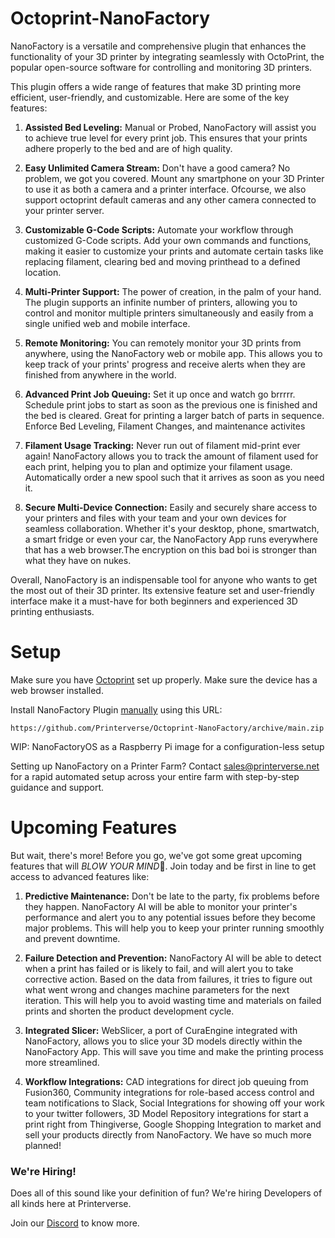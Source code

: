 # Octoprint-NanoFactory

NanoFactory is a versatile and comprehensive plugin that enhances the functionality of your 3D printer by integrating seamlessly with OctoPrint, the popular open-source software for controlling and monitoring 3D printers.

This plugin offers a wide range of features that make 3D printing more efficient, user-friendly, and customizable. Here are some of the key features:

1. **Assisted Bed Leveling:** Manual or Probed, NanoFactory will assist you to achieve true level for every print job. This ensures that your prints adhere properly to the bed and are of high quality.

2. **Easy Unlimited Camera Stream:** Don't have a good camera? No problem, we got you covered. Mount any smartphone on your 3D Printer to use it as both a camera and a printer interface. Ofcourse, we also support octoprint default cameras and any other camera connected to your printer server.

3. **Customizable G-Code Scripts:** Automate your workflow through customized G-Code scripts. Add your own commands and functions, making it easier to customize your prints and automate certain tasks like replacing filament, clearing bed and moving printhead to a defined location.

4. **Multi-Printer Support:** The power of creation, in the palm of your hand. The plugin supports an infinite number of printers, allowing you to control and monitor multiple printers simultaneously and easily from a single unified web and mobile interface.

5. **Remote Monitoring:** You can remotely monitor your 3D prints from anywhere, using the NanoFactory web or mobile app. This allows you to keep track of your prints' progress and receive alerts when they are finished from anywhere in the world.

6. **Advanced Print Job Queuing:** Set it up once and watch go brrrrr. Schedule print jobs to start as soon as the previous one is finished and the bed is cleared. Great for printing a larger batch of parts in sequence. Enforce Bed Leveling, Filament Changes, and maintenance activites 

7. **Filament Usage Tracking:** Never run out of filament mid-print ever again! NanoFactory allows you to track the amount of filament used for each print, helping you to plan and optimize your filament usage. Automatically order a new spool such that it arrives as soon as you need it.

8. **Secure Multi-Device Connection:** Easily and securely share access to your printers and files with your team and your own devices for seamless collaboration. Whether it's your desktop, phone, smartwatch, a smart fridge or even your car, the NanoFactory App runs everywhere that has a web browser.The encryption on this bad boi is stronger than what they have on nukes.

Overall, NanoFactory is an indispensable tool for anyone who wants to get the most out of their 3D printer. Its extensive feature set and user-friendly interface make it a must-have for both beginners and experienced 3D printing enthusiasts.

# Setup

Make sure you have [Octoprint](https://octoprint.org/) set up properly. Make sure the device has a web browser installed. 

Install NanoFactory Plugin [manually](https://plugins.octoprint.org/help/installation/) using this URL:

    https://github.com/Printerverse/Octoprint-NanoFactory/archive/main.zip

WIP: NanoFactoryOS as a Raspberry Pi image for a configuration-less setup

Setting up NanoFactory on a Printer Farm? Contact sales@printerverse.net for a rapid automated setup across your entire farm with step-by-step guidance and support.

# **Upcoming Features**

But wait, there's more! Before you go, we've got some great upcoming features that will *BLOW YOUR MIND*🤯. Join today and be first in line to get access to advanced features like:

1. **Predictive Maintenance:** Don't be late to the party, fix problems before they happen. NanoFactory AI will be able to monitor your printer's performance and alert you to any potential issues before they become major problems. This will help you to keep your printer running smoothly and prevent downtime.

2. **Failure Detection and Prevention:** NanoFactory AI will be able to detect when a print has failed or is likely to fail, and will alert you to take corrective action. Based on the data from failures, it tries to figure out what went wrong and changes machine parameters for the next iteration. This will help you to avoid wasting time and materials on failed prints and shorten the product development cycle.

3. **Integrated Slicer:** WebSlicer, a port of CuraEngine integrated with NanoFactory, allows you to slice your 3D models directly within the NanoFactory App. This will save you time and make the printing process more streamlined.

4. **Workflow Integrations:** CAD integrations for direct job queuing from Fusion360, Community integrations for role-based access control and team notifications to Slack, Social Integrations for showing off your work to your twitter followers, 3D Model Repository integrations for start a print right from Thingiverse, Google Shopping Integration to market and sell your products directly from NanoFactory. We have so much more planned!
 
### We're Hiring!

Does all of this sound like your definition of fun?
We're hiring Developers of all kinds here at Printerverse.

Join our [Discord](https://discord.com/channels/976201939400396842/1100007712219218001) to know more.
